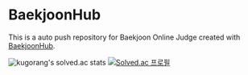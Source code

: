 # BaekjoonHub
This is a auto push repository for Baekjoon Online Judge created with [BaekjoonHub](https://github.com/BaekjoonHub/BaekjoonHub).

![kugorang's solved.ac stats](https://github-readme-solvedac.hyp3rflow.vercel.app/api/?handle=kugorang)
[![Solved.ac 프로필](http://mazassumnida.wtf/api/v2/generate_badge?boj=kugorang)](https://solved.ac/kugorang)
